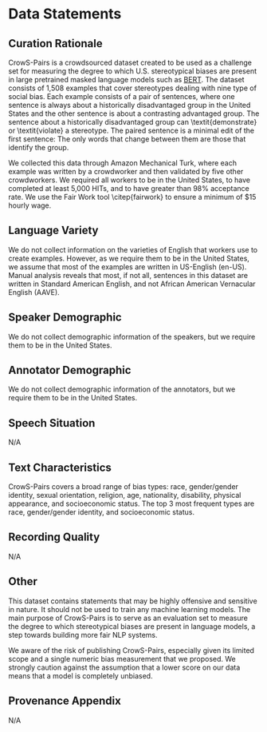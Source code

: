 # Data Statements

## Curation Rationale

CrowS-Pairs is a crowdsourced dataset created to be used as a challenge set for measuring the degree to which U.S. stereotypical biases are present in large pretrained masked language models such as [BERT](https://www.aclweb.org/anthology/N19-1423/). The dataset consists of 1,508 examples that cover stereotypes dealing with nine type of social bias. Each example consists of a pair of sentences, where one sentence is always about a historically disadvantaged group in the United States and the other sentence is about a contrasting advantaged group. The sentence about a historically disadvantaged group can \textit{demonstrate} or \textit{violate} a stereotype. The paired sentence is a minimal edit of the first sentence: The only words that change between them are those that identify the group.

We collected this data through Amazon Mechanical Turk, where each example was written by a crowdworker and then validated by five other crowdworkers. We required all workers to be in the United States, to have completed at least 5,000 HITs, and to have greater than 98\% acceptance rate. We use the Fair Work tool \citep{fairwork} to ensure a minimum of \$15 hourly wage.

## Language Variety

We do not collect information on the varieties of English that workers use to create examples. However, as we require them to be in the United States, we assume that most of the examples are written in US-English (en-US). Manual analysis reveals that most, if not all, sentences in this dataset are written in Standard American English, and not African American Vernacular English (AAVE). 

## Speaker Demographic

We do not collect demographic information of the speakers, but we require them to be in the United States.

## Annotator Demographic

We do not collect demographic information of the annotators, but we require them to be in the United States.

## Speech Situation

N/A

## Text Characteristics

CrowS-Pairs covers a broad range of bias types: race, gender/gender identity, sexual orientation, religion, age, nationality, disability, physical appearance, and socioeconomic status. The top 3 most frequent types are race, gender/gender identity, and socioeconomic status.

## Recording Quality

N/A

## Other

This dataset contains statements that may be highly offensive and sensitive in nature. It should not be used to train any machine learning models. The main purpose of CrowS-Pairs is to serve as an evaluation set to measure the degree to which stereotypical biases are present in language models, a step towards building more fair NLP systems.

We aware of the risk of publishing CrowS-Pairs, especially given its limited scope and a single numeric bias measurement that we proposed. We strongly caution against the assumption that a lower score on our data means that a model is completely unbiased.  

## Provenance Appendix

N/A